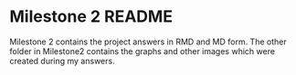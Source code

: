 # Milestone 2 README

Milestone 2 contains the project answers in RMD and MD form. The other folder in Milestone2 contains the graphs and other images which were created during my answers. 
